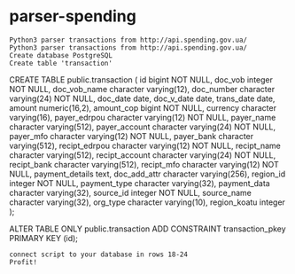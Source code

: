 # parser-spending
    Python3 parser transactions from http://api.spending.gov.ua/
    Python3 parser transactions from http://api.spending.gov.ua/
    Create database PostgreSQL
    Create table 'transaction'

CREATE TABLE public.transaction (
    id bigint NOT NULL,
    doc_vob integer NOT NULL,
    doc_vob_name character varying(12),
    doc_number character varying(24) NOT NULL,
    doc_date date,
    doc_v_date date,
    trans_date date,
    amount numeric(16,2),
    amount_cop bigint NOT NULL,
    currency character varying(16),
    payer_edrpou character varying(12) NOT NULL,
    payer_name character varying(512),
    payer_account character varying(24) NOT NULL,
    payer_mfo character varying(12) NOT NULL,
    payer_bank character varying(512),
    recipt_edrpou character varying(12) NOT NULL,
    recipt_name character varying(512),
    recipt_account character varying(24) NOT NULL,
    recipt_bank character varying(512),
    recipt_mfo character varying(12) NOT NULL,
    payment_details text,
    doc_add_attr character varying(256),
    region_id integer NOT NULL,
    payment_type character varying(32),
    payment_data character varying(32),
    source_id integer NOT NULL,
    source_name character varying(32),
    org_type character varying(10),
    region_koatu integer
);

ALTER TABLE ONLY public.transaction
    ADD CONSTRAINT transaction_pkey PRIMARY KEY (id);
    

    
    connect script to your database in rows 18-24
    Profit!


